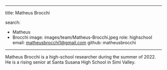 
---
title: Matheus Brocchi

search:
  - Matheus 
  - Brocchi
image: images/team/Matheus-Brocchi.jpeg
role: highschool
email: matheusbrocchi1@gmail.com
github: matheusbrocchi
---

Matheus Brocchi is a high-school researcher during the summer of 2022. He is a rising senior at Santa Susana High School in Simi Valley.
